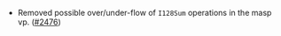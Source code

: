 - Removed possible over/under-flow of `I128Sum` operations in the masp vp.
  ([\#2476](https://github.com/anoma/namada/pull/2476))